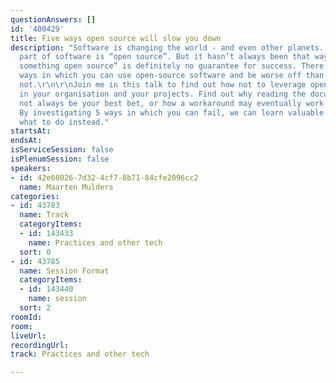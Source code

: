 ```yaml
---
questionAnswers: []
id: '400429'
title: Five ways open source will slow you down
description: "Software is changing the world - and even other planets. An ever-growing
  part of software is “open source”. But it hasn’t always been that way! And “doing
  something open source” is definitely no guarantee for success. There are numerous
  ways in which you can use open-source software and be worse off than if you did
  not.\r\n\r\nJoin me in this talk to find out how not to leverage open-source software
  in your organisation and your projects. Find out why reading the documentation may
  not always be your best bet, or how a workaround may eventually work against you.
  By investigating 5 ways in which you can fail, we can learn valuable lessons on
  what to do instead."
startsAt: 
endsAt: 
isServiceSession: false
isPlenumSession: false
speakers:
- id: 42e68026-7d32-4cf7-8b71-84cfe2096cc2
  name: Maarten Mulders
categories:
- id: 43783
  name: Track
  categoryItems:
  - id: 143433
    name: Practices and other tech
  sort: 0
- id: 43785
  name: Session Format
  categoryItems:
  - id: 143440
    name: session
  sort: 2
roomId: 
room: 
liveUrl: 
recordingUrl: 
track: Practices and other tech

---
```

